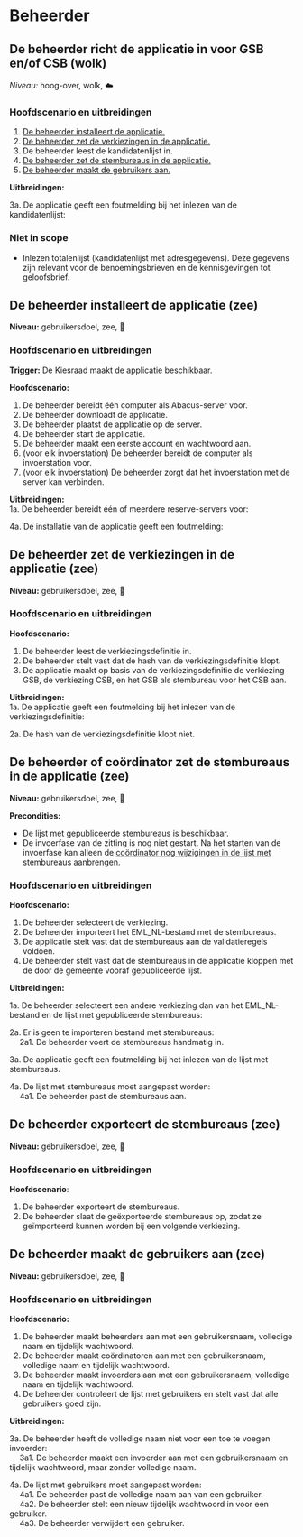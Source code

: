 # Beheerder

## De beheerder richt de applicatie in voor GSB en/of CSB (wolk)

_Niveau:_ hoog-over, wolk, ☁️

### Hoofdscenario en uitbreidingen

1. [De beheerder installeert de applicatie.](#de-beheerder-installeert-de-applicatie-zee)
2. [De beheerder zet de verkiezingen in de applicatie.](#de-beheerder-zet-de-verkiezingen-in-de-applicatie-zee)
3. De beheerder leest de kandidatenlijst in.
4. [De beheerder zet de stembureaus in de applicatie.](#de-beheerder-zet-de-stembureaus-in-de-applicatie-zee)
5. [De beheerder maakt de gebruikers aan.](#de-beheerder-maakt-de-gebruikers-aan-zee)

__Uitbreidingen:__  

3a. De applicatie geeft een foutmelding bij het inlezen van de kandidatenlijst:

### Niet in scope

- Inlezen totalenlijst (kandidatenlijst met adresgegevens). Deze gegevens zijn relevant voor de benoemingsbrieven en de kennisgevingen tot geloofsbrief.

## De beheerder installeert de applicatie (zee)

__Niveau:__ gebruikersdoel, zee, 🌊

### Hoofdscenario en uitbreidingen

__Trigger:__ De Kiesraad maakt de applicatie beschikbaar.

__Hoofdscenario:__

1. De beheerder bereidt één computer als Abacus-server voor.
2. De beheerder downloadt de applicatie.
3. De beheerder plaatst de applicatie op de server.
4. De beheerder start de applicatie.
5. De beheerder maakt een eerste account en wachtwoord aan.
6. (voor elk invoerstation) De beheerder bereidt de computer als invoerstation voor.
7. (voor elk invoerstation) De beheerder zorgt dat het invoerstation met de server kan verbinden.

__Uitbreidingen:__  
1a. De beheerder bereidt één of meerdere reserve-servers voor:

4a. De installatie van de applicatie geeft een foutmelding:

## De beheerder zet de verkiezingen in de applicatie (zee)

__Niveau:__ gebruikersdoel, zee, 🌊

### Hoofdscenario en uitbreidingen

__Hoofdscenario:__  
1. De beheerder leest de verkiezingsdefinitie in.
2. De beheerder stelt vast dat de hash van de verkiezingsdefinitie klopt.
3. De applicatie maakt op basis van de verkiezingsdefinitie de verkiezing GSB, de verkiezing CSB, en het GSB als stembureau voor het CSB aan.

__Uitbreidingen:__  
1a. De applicatie geeft een foutmelding bij het inlezen van de verkiezingsdefinitie:

2a. De hash van de verkiezingsdefinitie klopt niet.

## De beheerder of coördinator zet de stembureaus in de applicatie (zee)

__Niveau:__ gebruikersdoel, zee, 🌊

__Precondities:__

- De lijst met gepubliceerde stembureaus is beschikbaar.
- De invoerfase van de zitting is nog niet gestart. Na het starten van de invoerfase kan alleen de [coördinator nog wijzigingen in de lijst met stembureaus aanbrengen](./gsb-eerste-zitting.md#de-coördinator-gsb-bewerkt-de-stembureaus-tijdens-de-eerste-of-nieuwe-zitting-zee).

### Hoofdscenario en uitbreidingen

__Hoofdscenario:__

1. De beheerder selecteert de verkiezing.
2. De beheerder importeert het EML_NL-bestand met de stembureaus.
3. De applicatie stelt vast dat de stembureaus aan de validatieregels voldoen.
4. De beheerder stelt vast dat de stembureaus in de applicatie kloppen met de door de gemeente vooraf gepubliceerde lijst.

__Uitbreidingen:__  

1a. De beheerder selecteert een andere verkiezing dan van het EML_NL-bestand en de lijst met gepubliceerde stembureaus:

2a. Er is geen te importeren bestand met stembureaus:  
&emsp; 2a1. De beheerder voert de stembureaus handmatig in.

3a. De applicatie geeft een foutmelding bij het inlezen van de lijst met stembureaus.

4a. De lijst met stembureaus moet aangepast worden:  
&emsp; 4a1. De beheerder past de stembureaus aan.

## De beheerder exporteert de stembureaus (zee)

__Niveau:__ gebruikersdoel, zee, 🌊

### Hoofdscenario en uitbreidingen

__Hoofdscenario__:

1. De beheerder exporteert de stembureaus.
2. De beheerder slaat de geëxporteerde stembureaus op, zodat ze geïmporteerd kunnen worden bij een volgende verkiezing.

## De beheerder maakt de gebruikers aan (zee)

__Niveau:__ gebruikersdoel, zee, 🌊

### Hoofdscenario en uitbreidingen

__Hoofdscenario:__

1. De beheerder maakt beheerders aan met een gebruikersnaam, volledige naam en tijdelijk wachtwoord.
2. De beheerder maakt coördinatoren aan met een gebruikersnaam, volledige naam en tijdelijk wachtwoord.
3. De beheerder maakt invoerders aan met een gebruikersnaam, volledige naam en tijdelijk wachtwoord.
4. De beheerder controleert de lijst met gebruikers en stelt vast dat alle gebruikers goed zijn.

__Uitbreidingen:__

3a. De beheerder heeft de volledige naam niet voor een toe te voegen invoerder:  
&emsp; 3a1. De beheerder maakt een invoerder aan met een gebruikersnaam en tijdelijk wachtwoord, 
  maar zonder volledige naam.  

4a. De lijst met gebruikers moet aangepast worden:  
&emsp; 4a1. De beheerder past de volledige naam aan van een gebruiker.  
&emsp; 4a2. De beheerder stelt een nieuw tijdelijk wachtwoord in voor een gebruiker.  
&emsp; 4a3. De beheerder verwijdert een gebruiker.
